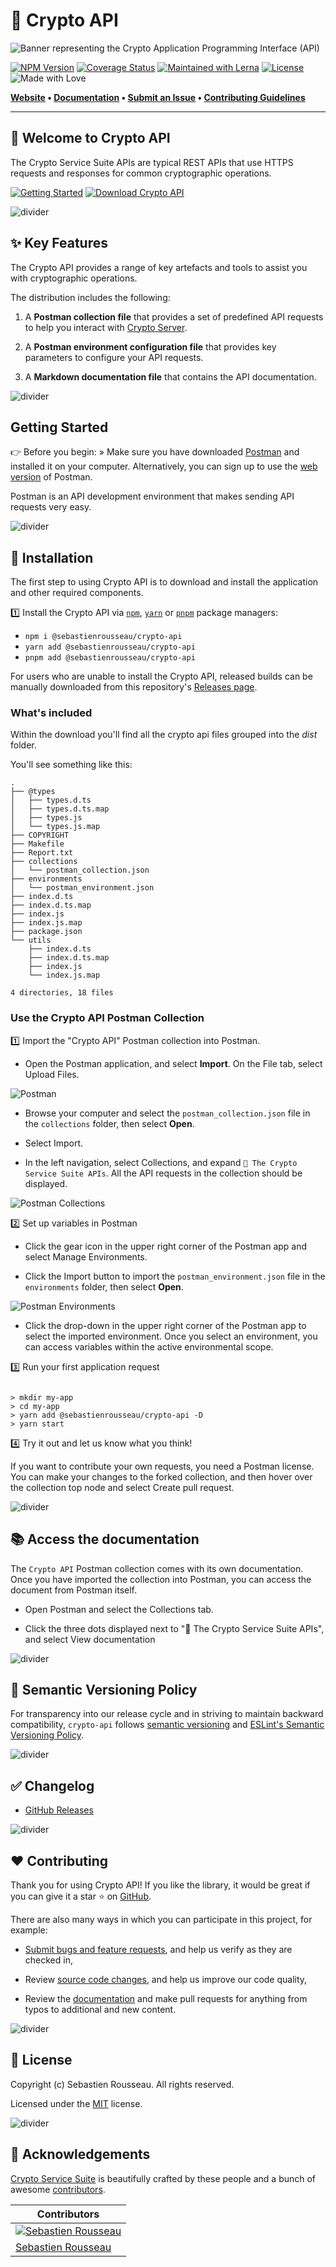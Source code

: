 # 🚀 Crypto API

![Banner representing the Crypto Application Programming Interface (API)](https://raw.githubusercontent.com/sebastienrousseau/crypto-service/master/assets/crypto-api-logo.svg)

[![NPM Version](https://img.shields.io/npm/v/solid-js.svg?style=for-the-badge)](https://www.npmjs.com/package/@sebastienrousseau/crypto-api)
[![Coverage Status](https://img.shields.io/coveralls/github/sebastienrousseau/crypto-service/solid.svg?branch=main\&style=for-the-badge\&color=blueviolet)](https://coveralls.io/github/sebastienrousseau/crypto-service?branch=main)
[![Maintained with Lerna](https://img.shields.io/badge/maintained%20with-lerna-blue?style=for-the-badge)](https://lerna.js.org/)
[![License](https://img.shields.io/badge/License-MIT-green.svg?style=for-the-badge\&logo=)](https://opensource.org/licenses/MIT)
![Made with Love](https://raw.githubusercontent.com/sebastienrousseau/crypto-service/master/assets/made-with-love.svg)

**[Website](https://crypto-api.io) • [Documentation](https://crypto-api.io/docs/)
• [Submit an Issue](https://github.com/sebastienrousseau/crypto-service/issues)
• [Contributing Guidelines](https://github.com/sebastienrousseau/crypto-service/blob/master/.github/CONTRIBUTING.md)**

***

## 👋 Welcome to Crypto API

The Crypto Service Suite APIs are typical REST APIs that use HTTPS requests and 
responses for common cryptographic operations.

[![Getting Started][getting started]](#getting-started)
[![Download Crypto API][download]][8]

![divider][divider]

## ✨ Key Features

The Crypto API provides a range of key artefacts and tools to assist you with
cryptographic operations.

The distribution includes the following:

1.  A **Postman collection file** that provides a set of predefined API requests
    to help you interact with [Crypto Server][13].

1.  A **Postman environment configuration file** that provides key parameters to
    configure your API requests.

1.  A **Markdown documentation file** that contains the API documentation.

![divider][divider]

## Getting Started

👉 Before you begin: » Make sure you have downloaded [Postman][14] and installed
it on your computer. Alternatively, you can sign up to use the [web version][15]
of Postman.

Postman is an API development environment that makes sending API requests very
easy.

![divider][divider]

## 🔧 Installation

The first step to using Crypto API is to download and install the
application and other required components.

1️⃣ Install the Crypto API via [`npm`][5], [`yarn`][6] or [`pnpm`][7] package
managers:

- `npm i @sebastienrousseau/crypto-api`
- `yarn add @sebastienrousseau/crypto-api`
- `pnpm add @sebastienrousseau/crypto-api`

For users who are unable to install the Crypto API, released builds can be
manually downloaded from this repository's
[Releases page](https://github.com/sebastienrousseau/crypto-service/releases/).

### What's included

Within the download you'll find all the crypto api files grouped into the *dist*
folder.

You'll see something like this:

```shell
.
├── @types
│   ├── types.d.ts
│   ├── types.d.ts.map
│   ├── types.js
│   └── types.js.map
├── COPYRIGHT
├── Makefile
├── Report.txt
├── collections
│   └── postman_collection.json
├── environments
│   └── postman_environment.json
├── index.d.ts
├── index.d.ts.map
├── index.js
├── index.js.map
├── package.json
└── utils
    ├── index.d.ts
    ├── index.d.ts.map
    ├── index.js
    └── index.js.map

4 directories, 18 files

```

### Use the Crypto API Postman Collection

1️⃣ Import the "Crypto API" Postman collection into Postman.

-   Open the Postman application, and select **Import**. On the File tab, select
Upload Files.

![Postman][postman]

-   Browse your computer and select the `postman_collection.json` file in the 
`collections` folder, then select **Open**.

-   Select Import.

-   In the left navigation, select Collections, and expand 
`🔐 The Crypto Service Suite APIs`. All the API requests in the collection 
should be displayed.

![Postman Collections][collections]

2️⃣ Set up variables in Postman

-   Click the gear icon in the upper right corner of the Postman app and select 
Manage Environments.

-   Click the Import button to import the `postman_environment.json` file in the 
`environments` folder, then select **Open**.

![Postman Environments][environments]

-   Click the drop-down in the upper right corner of the Postman app to select
the imported environment. Once you select an environment, you can access
variables within the active environmental scope.

3️⃣ Run your first application request

```shell

> mkdir my-app
> cd my-app
> yarn add @sebastienrousseau/crypto-api -D
> yarn start

```

4️⃣ Try it out and let us know what you think!

If you want to contribute your own requests, you need a Postman license. 
You can make your changes to the forked collection, and then hover over the 
collection top node and select Create pull request.

![divider][divider]

## 📚 Access the documentation

The `Crypto API` Postman collection comes with its own documentation. Once you
have imported the collection into Postman, you can access the document from
Postman itself.

-  Open Postman and select the Collections tab.

-  Click the three dots displayed next to "🔐 The Crypto Service Suite APIs",
and select View documentation

![divider][divider]

## 🚥 Semantic Versioning Policy

For transparency into our release cycle and in striving to maintain backward
compatibility, `crypto-api` follows [semantic versioning](http://semver.org/)
and [ESLint's Semantic Versioning Policy](https://github.com/eslint/eslint#semantic-versioning-policy).

![divider][divider]

## ✅ Changelog

- [GitHub Releases](https://github.com/sebastienrousseau/crypto-service/releases)

![divider][divider]

## ❤️ Contributing

Thank you for using Crypto API! If you like the library, it would be great if
you can give it a star ⭐ on [GitHub][2].

There are also many ways in which you can participate in this project, for
example:

-   [Submit bugs and feature requests][9], and help us verify as they are
    checked in,

-   Review [source code changes][10], and help us improve our code quality,

-   Review the [documentation][11] and make pull requests for anything from
    typos to additional and new content.

![divider][divider]

## 🥂 License

Copyright (c) Sebastien Rousseau. All rights reserved.

Licensed under the [MIT](LICENSE) license.

![divider][divider]

## 🏢 Acknowledgements

[Crypto Service Suite](https://crypto-service.co) is beautifully crafted by
these people and a bunch of awesome [contributors][12].

| Contributors |
|---------|
|[![Sebastien Rousseau](https://avatars0.githubusercontent.com/u/1394998?s=117)](https://sebastienrousseau.co.uk)|
|[Sebastien Rousseau](https://github.com/sebastienrousseau)|

[1]: https://github.com

[2]: https://github.com/sebastienrousseau/crypto-service

[3]: https://github.com/sebastienrousseau/crypto-service/blob/main/LICENSE

[4]: https://www.postman.com/downloads/

[5]: https://www.npmjs.com/

[6]: https://yarnpkg.com/getting-started

[7]: https://pnpm.io/motivation

[8]: https://github.com/sebastienrousseau/crypto-service/packages/

[9]: https://github.com/sebastienrousseau/crypto-service/issues/new

[10]: https://github.com/sebastienrousseau/crypto-service/pulls

[11]: https://github.com/sebastienrousseau/crypto-service/docs

[12]: https://github.com/sebastienrousseau/crypto-service/graphs/contributors

[13]: https://github.com/sebastienrousseau/crypto-service/tree/main/packages/crypto-server

[14]: https://www.postman.com/downloads/

[15]: https://www.postman.com/


[divider]: https://raw.githubusercontent.com/sebastienrousseau/crypto-service/master/assets/divider.svg

[crypto-api]: https://raw.githubusercontent.com/sebastienrousseau/crypto-service/main/assets/crypto-api.svg "Crypto API"

[getting started]: https://raw.githubusercontent.com/sebastienrousseau/crypto-service/master/assets/button-primary.svg "Getting Started"

[download]: https://raw.githubusercontent.com/sebastienrousseau/crypto-service/master/assets/button-secondary.svg "Download"

[postman]: https://raw.githubusercontent.com/sebastienrousseau/crypto-service/master/assets/postman.svg "Postman"

[collections]: https://raw.githubusercontent.com/sebastienrousseau/crypto-service/master/assets/collections.svg "Collections"

[Environments]: https://raw.githubusercontent.com/sebastienrousseau/crypto-service/master/assets/environments.svg "Environments"
